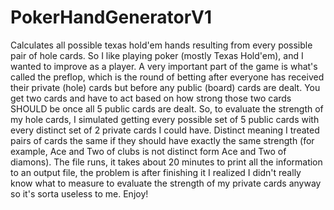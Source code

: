 # PokerHandGeneratorV1
Calculates all possible texas hold'em hands resulting from every possible pair of hole cards.
So I like playing poker (mostly Texas Hold'em), and I wanted to improve as a player. A very important part of the game is what's called the preflop,
which is the round of betting after everyone has received their private (hole) cards but before any public (board) cards are dealt.
You get two cards and have to act based on how strong those two cards SHOULD be once all 5 public cards are dealt.
So, to evaluate the strength of my hole cards, I simulated getting every possible set of 5 public cards with every distinct set of 2 private cards I could have.
Distinct meaning I treated pairs of cards the same if they should have exactly the same strength (for example, Ace and Two of clubs is not distinct form Ace and Two of diamons).
The file runs, it takes about 20 minutes to print all the information to an output file, the problem is after finishing it I realized I didn't really know what to measure to evaluate the strength of my private cards anyway so it's sorta useless to me.
Enjoy!
